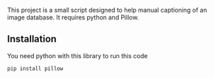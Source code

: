 This project is a small script designed to help manual captioning of an image database. It requires python and Pillow.

## Installation

You need python with this library to run this code
```
pip install pillow

```
